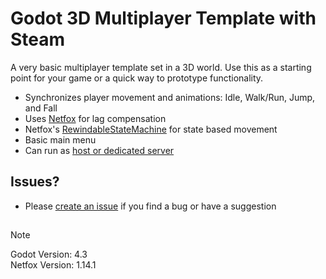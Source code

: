 # Godot 3D Multiplayer Template with Steam
A very basic multiplayer template set in a 3D world. Use this as a starting point for your game or a quick way to prototype functionality.

- Synchronizes player movement and animations: Idle, Walk/Run, Jump, and Fall 
- Uses [Netfox](https://github.com/foxssake/netfox) for lag compensation
- Netfox's [RewindableStateMachine](https://foxssake.github.io/netfox/netfox.extras/guides/rewindable-state-machine/) for state based movement
- Basic main menu
- Can run as [host or dedicated server](https://youtu.be/jgJuX04cq7k)

## Issues?
- Please [create an issue](https://github.com/BatteryAcid/godot-3d-multiplayer-template/issues/new) if you find a bug or have a suggestion

##
> [!NOTE]
> Godot Version: 4.3  
> Netfox Version: 1.14.1
